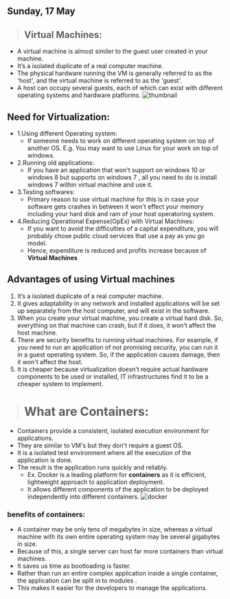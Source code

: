 ## Sunday, 17 May
> ## **Virtual Machines**:
- A virtual machine is almost similer to the guest user created in your machine.
- It’s a isolated duplicate of a real computer machine.
- The physical  hardware running the VM is generally referred to as the 'host', and the virtual machine is referred to as the 'guest'. 
- A host can occupy several guests, each of which can exist with different operating systems and hardware platforms.
![thumbnail](https://user-images.githubusercontent.com/65165798/82153902-f95f4a00-9887-11ea-8ec3-d22a4ae97fc2.png)

## Need for Virtualization:
- 1.Using different Operating system:
  - If someone needs to work on different operating system on top of another OS. E.g. You may want to use Linux for your work on top of windows.
- 2.Running old applications:
  - If you have an application that won't support on windows 10 or windows 8 but supports on windows 7 , all you need to do is install windows 7 within virtual machine and use it.
- 3.Testing softwares:
  - Primary reason to use virtual machine for this is in case your software gets crashes in between it won't effect your memory including your hard disk and ram of your host operatoring system.
- 4.Reducing Operational Expense(OpEx) with Virtual Machines:
  - If you want to avoid the difficulties of a capital expenditure, you will probably chose public cloud services that use a pay as you go model.
  - Hence, expenditure is reduced and profits increase because of **Virtual Machines**
  
 ## Advantages of using **Virtual machines**
  1. It’s a isolated duplicate of a real computer machine.
  2. It gives adaptability in any network and installed applications will be set up separately from the host computer, and will exist in the software.
  3. When you create your virtual machine, you create a virtual hard disk. So, everything on that machine can crash, but if it does, it won’t affect the host machine.
  4. There are security benefits to running virtual machines. For example, if you need to run an application of not promising security, you can run it in a guest operating system. So, if the application causes damage, then it won't affect the host.
  5. It is cheaper because virtualization doesn’t require actual hardware components to be used or installed, IT infrastructures find it to be a cheaper system to implement.


> # What are **Containers:**
- Containers provide a consistent, isolated execution environment for applications.
- They are similar to VM's but they don't require a guest OS.
- It is a isolated test environment where all the execution of the application is done.
- The result is the application runs quickly and reliably.
  - Ex. Docker is a leading platform for **containers** as it is efficient, lightweight approach to application deployment.
  - It allows different components of the application to be deployed independently into different containers. 
![docker](https://user-images.githubusercontent.com/65165798/82722093-2032db80-9ce1-11ea-9701-569697db6d8f.png)
  
### benefits of containers:
- A container may be only tens of megabytes in size, whereas a virtual machine with its own entire operating system may be several gigabytes in size. 
- Because of this, a single server can host far more containers than virtual machines.
- It saves us time as bootloading is faster.
- Rather than run an entire complex application inside a single container, the application can be split in to modules .
- This makes it easier for the developers to manage the applications.












